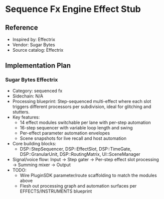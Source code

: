 # Sequence Fx Engine Effect Stub

## Reference
- Inspired by: Effectrix
- Vendor: Sugar Bytes
- Source catalog: Effectrix

## Implementation Plan
### Sugar Bytes Effectrix
- Category: sequenced fx
- Sidechain: N/A
- Processing blueprint: Step-sequenced multi-effect where each slot triggers different processors per subdivision, ideal for glitching and stutters.
- Key features:
  - 14 effect modules switchable per lane with per-step automation
  - 16-step sequencer with variable loop length and swing
  - Per-effect parameter automation envelopes
  - Scene snapshots for live recall and host automation
- Core building blocks:
  - DSP::StepSequencer, DSP::EffectSlot, DSP::TimeGate, DSP::GranularUnit, DSP::RoutingMatrix, UI::SceneManager
- Signal/voice flow: Input → Step gater → Per-step effect slot processing → Summing mixer → Output
- TODO:
  - Wire PluginSDK parameter/route scaffolding to match the modules above
  - Flesh out processing graph and automation surfaces per EFFECTS/INSTRUMENTS blueprint

